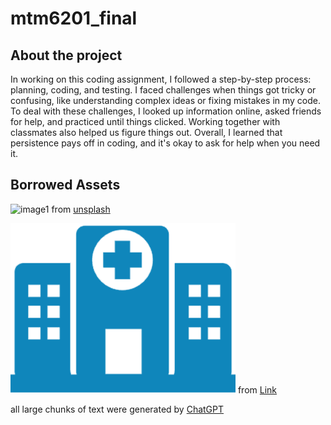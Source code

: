 # mtm6201_final

## About the project

In working on this coding assignment, I followed a step-by-step process: planning, coding, and testing. I faced challenges when things got tricky or confusing, like understanding complex ideas or fixing mistakes in my code. To deal with these challenges, I looked up information online, asked friends for help, and practiced until things clicked. Working together with classmates also helped us figure things out. Overall, I learned that persistence pays off in coding, and it's okay to ask for help when you need it.

## Borrowed Assets

![image1](images/image1.avif)
from [unsplash](https://unsplash.com/)

![logo](images/logo.jpg)
from [Link](https://icon-library.com/icon/hospitals-icon-2.html)

all large chunks of text were generated by [ChatGPT](https://chat.openai.com)
